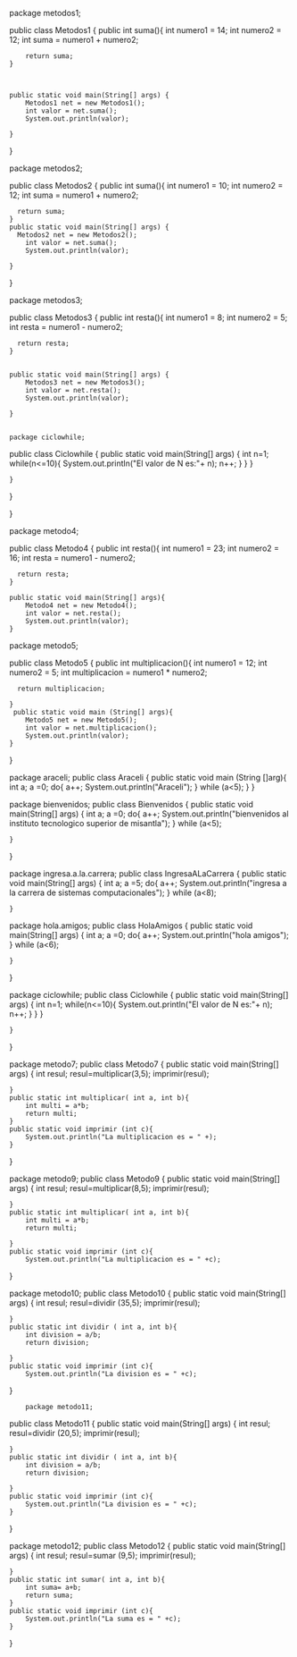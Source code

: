 package metodos1;


public class Metodos1 {
    public int suma(){
        int numero1 = 14;
        int numero2 = 12;
        int suma = numero1 + numero2;
        
        return suma;
    }
    

   
    public static void main(String[] args) {
        Metodos1 net = new Metodos1();
        int valor = net.suma();
        System.out.println(valor);
        
    }
    
}







package metodos2;

public class Metodos2 {
    public int suma(){
        int numero1 = 10;
        int numero2 = 12;
        int suma = numero1 + numero2;
    
      return suma;
    }
    public static void main(String[] args) {
      Metodos2 net = new Metodos2();
        int valor = net.suma();
        System.out.println(valor);
           
    }
    
}






package metodos3;


public class Metodos3 {
    public int resta(){
        int numero1 = 8;
        int numero2 = 5;
        int resta = numero1 - numero2;
    
      return resta;
    }

    
    public static void main(String[] args) {
        Metodos3 net = new Metodos3();
        int valor = net.resta();
        System.out.println(valor);
           
    }
    
    
    package ciclowhile;
public class Ciclowhile {
    public static void main(String[] args) {
int n=1;
while(n<=10){
System.out.println("El valor de N es:"+ n);
n++;
   }
  }
 }


    }
    
}

}



package metodo4;


public class Metodo4 {
    public int resta(){
        int numero1 = 23;
        int numero2 = 16;
        int resta = numero1 - numero2;
    
      return resta;
    }

    public static void main(String[] args){
        Metodo4 net = new Metodo4();
        int valor = net.resta();
        System.out.println(valor);
    }
    



package metodo5;


public class Metodo5 {
    public int multiplicacion(){
        int numero1 = 12;
        int numero2 = 5;
        int multiplicacion = numero1 * numero2;
    
      return multiplicacion;

    }
     public static void main (String[] args){
        Metodo5 net = new Metodo5();
        int valor = net.multiplicacion();
        System.out.println(valor);
    }
    
}


package araceli;
public class Araceli {
public static void main (String []arg){
int a;
a =0;
do{
a++;
System.out.println("Araceli");
}
while (a<5);
}
}



package bienvenidos;
public class Bienvenidos {
 public static void main(String[] args) {
        int a;
a =0;
do{
a++;
System.out.println("bienvenidos al instituto tecnologico superior de misantla");
}
while (a<5);

    }
    
}



package ingresa.a.la.carrera;
public class IngresaALaCarrera {
    public static void main(String[] args) {
        int a;
a =5;
do{
a++;
System.out.println("ingresa  a la carrera de sistemas computacionales");
}
while (a<8);

    
    }
    


package hola.amigos;
public class HolaAmigos {
    public static void main(String[] args) {
        int a;
a =0;
do{
a++;
System.out.println("hola amigos");
}
while (a<6);
        
    }
    
}


package ciclowhile;
public class Ciclowhile {
    public static void main(String[] args) {
int n=1;
while(n<=10){
System.out.println("El valor de N es:"+ n);
n++;
   }
  }
 }


    }
    
}



package metodo7;
public class Metodo7 {
    public static void main(String[] args) {
       int resul;
               resul=multiplicar(3,5);
               imprimir(resul);
               
    }
    public static int multiplicar( int a, int b){
        int multi = a*b;
        return multi;
    }
    public static void imprimir (int c){
        System.out.println("La multiplicacion es = " +);
    }
    
}



package metodo9;
public class Metodo9 {
public static void main(String[] args) {
       int resul;
               resul=multiplicar(8,5);
               imprimir(resul);
               
    }
    public static int multiplicar( int a, int b){
        int multi = a*b;
        return multi;
        
    }
    public static void imprimir (int c){
        System.out.println("La multiplicacion es = " +c);
}



package metodo10;
public class Metodo10 {
public static void main(String[] args) {
    int resul;
               resul=dividir (35,5);
               imprimir(resul);
               
    }
    public static int dividir ( int a, int b){
        int division = a/b;
        return division;
        
    }
    public static void imprimir (int c){
        System.out.println("La division es = " +c);
}
        
        
        
        package metodo11;
public class Metodo11 {
    public static void main(String[] args) {
        int resul;
               resul=dividir (20,5);
               imprimir(resul);
               
    }
    public static int dividir ( int a, int b){
        int division = a/b;
        return division;
        
    }
    public static void imprimir (int c){
        System.out.println("La division es = " +c);
    }
    
}






package metodo12;
public class Metodo12 {
    public static void main(String[] args) {
         int resul;
               resul=sumar (9,5);
               imprimir(resul);
               
    }
    public static int sumar( int a, int b){
        int suma= a+b;
        return suma;
    }
    public static void imprimir (int c){
        System.out.println("La suma es = " +c);
    }
    
}





